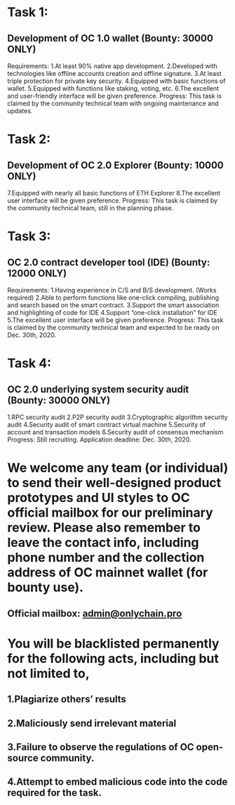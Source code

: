 # Task 1:
## Development of OC 1.0 wallet (Bounty: 30000 ONLY)
Requirements:
1.At least 90% native app development.
2.Developed with technologies like offline accounts creation and offline signature.
3.At least triple protection for private key security.
4.Equipped with basic functions of wallet.
5.Equipped with functions like staking, voting, etc.
6.The excellent and user-friendly interface will be given preference. 
Progress:
This task is claimed by the community technical team with ongoing maintenance and updates.


# Task 2:
## Development of OC 2.0 Explorer (Bounty: 10000 ONLY)
7.Equipped with nearly all basic functions of ETH Explorer 
8.The excellent user interface will be given preference.
Progress:
This task is claimed by the community technical team, still in the planning phase.



# Task 3:
## OC 2.0 contract developer tool (IDE) (Bounty: 12000 ONLY)
Requirements:
1.Having experience in C/S and B/S development. (Works required)
2.Able to perform functions like one-click compiling, publishing and search based on the smart contract.
3.Support the smart association and highlighting of code for IDE
4.Support “one-click installation” for IDE
5.The excellent user interface will be given preference.
Progress:
This task is claimed by the community technical team and expected to be ready on Dec. 30th, 2020.


# Task 4:
## OC 2.0 underlying system security audit (Bounty: 30000 ONLY)
1.RPC security audit
2.P2P security audit
3.Cryptographic algorithm security audit
4.Security audit of smart contract virtual machine
5.Security of account and transaction models
6.Security audit of consensus mechanism
Progress:
Still recruiting. Application deadline: Dec. 30th, 2020.


# We welcome any team (or individual) to send their well-designed product prototypes and UI styles to OC official mailbox for our preliminary review. Please also remember to leave the contact info, including phone number and the collection address of OC mainnet wallet (for bounty use).

## Official mailbox: admin@onlychain.pro


# You will be blacklisted permanently for the following acts, including but not limited to,
## 1.Plagiarize others’ results
## 2.Maliciously send irrelevant material 
## 3.Failure to observe the regulations of OC open-source community.
## 4.Attempt to embed malicious code into the code required for the task.
